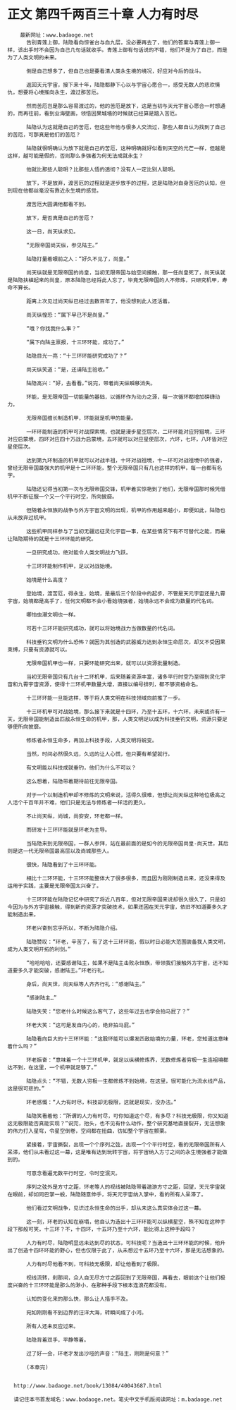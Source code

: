 # 正文 第四千两百三十章 人力有时尽
        最新网址：www.badaoge.net
          告别青莲上御，陆隐看向惊雀台与血九层，没必要再去了，他们的答案与青莲上御一样，该出手时不会因为自己几句话就收手。青莲上御有句话说的不错，他们不是为了自己，而是为了人类文明的未来。
      
          倒是自己想多了，但自己也是要看清人类永生境的境况，好应对今后的战斗。
      
          返回天元宇宙，接下来十年，陆隐都静下心以与宇宙心愿合一，感受无数人的悲欢情仇，想要将心境推向永生，渡过那苦厄。
      
          然而苦厄岂是那么容易渡过的，他的苦厄是放下，这是当初与天元宇宙心愿合一时想通的，而再往前，看到业海壁画，领悟因果城墙的时候就已经算是踏入苦厄。
      
          陆隐认为这就是自己的苦厄，但这些年他与很多人交流过，那些人都自认为找到了自己的苦厄，可那真是他们的苦厄？
      
          陆隐就很明确认为放下就是自己的苦厄，这种明确就好似看到天空的光芒一样，但越是这样，越可能是假的，否则那么多强者为何无法成就永生？
      
          他就比那些人聪明？比那些人悟的透彻？没有人一定比别人聪明。
      
          放下，不是放弃，渡苦厄的过程就是逐步放手的过程，这是陆隐对自身苦厄的认知，但到现在他都丝毫没有靠近永生境的感觉。
      
          渡苦厄大圆满他都看不到。
      
          放下，是否真是自己的苦厄？
      
          这一日，尚天纵求见。
      
          “无限帝国尚天纵，参见陆主。”
      
          陆隐打量着眼前之人：“好久不见了，尚皇。”
      
          尚天纵就是无限帝国的尚皇，当初无限帝国与始空间接触，那一任尚皇死了，尚天纵就是陆隐扶植起来的尚皇，原本陆隐已经将此人忘了，毕竟无限帝国的人不修炼，只研究机甲，寿命不算长。
      
          距离上次见过尚天纵已经过去数百年了，他没想到此人还活着。
      
          尚天纵惶恐：“属下早已不是尚皇。”
      
          “哦？你找我什么事？”
      
          “属下向陆主禀报，十三环环能，成功了。”
      
          陆隐目光一亮：“十三环环能研究成功了？”
      
          尚天纵笑道：“是，还请陆主验收。”
      
          陆隐高兴：“好，去看看。”说完，带着尚天纵瞬移消失。
      
          环能，是无限帝国一切能量的基础，以循环作为动力之源，每一次循环都增加磅礴动力。
      
          无限帝国擅长制造机甲，环能就是机甲的能量。
      
          一环环能制造的机甲可对战探索境，也就是漫步星空层次，二环环能对应狩猎境，三环对应启蒙境，四环对应四十万战力启蒙境，五环就可以对应星使层次，六环，七环，八环皆对应星使层次。
      
          达到第九环制造的机甲就可以对战半祖，十环对战祖境，十一环可对战祖境中的强者，曾经无限帝国最强大的机甲是十二环环能，整个无限帝国只有几台这样的机甲，每一台都有名字。
      
          陆隐还记得当初第一次与无限帝国交锋，机甲着实惊艳到了他们，无限帝国那时候凭借机甲不断征服一个又一个平行时空，所向披靡。
      
          但随着永恒族的战争与外方宇宙文明的出现，机甲的作用越来越小，即便如此，陆隐也从未放弃过机甲。
      
          这些机甲同样参与了当初无疆远征灵化宇宙一事，在某些情况下有不可替代之能，而最让陆隐期待的就是十三环环能的研究。
      
          一旦研究成功，绝对能令人类文明战力飞跃。
      
          十三环环能制作机甲，足以对战始境。
      
          始境是什么高度？
      
          登始境，渡苦厄，得永生，始境，是最后三个阶段中的起步，不管是天元宇宙还是九霄宇宙，始境都是高手了，任何文明都不会小看始境强者，始境永远不会成为数量的代名词。
      
          哪怕虫潮文明也一样。
      
          可若十三环环能研究成功，就可以将始境战力当做数量的代名词。
      
          科技垂钓文明为什么恐怖？就因为其创造的武器威力达到永恒生命层次，却又不受因果束缚，只要有资源就可以。
      
          无限帝国机甲也一样，只要环能研究出来，就可以以资源批量制造。
      
          当初无限帝国只有几台十二环机甲，后来随着资源丰富，诸多平行时空乃至得到灵化宇宙和九霄宇宙资源，使得十二环机甲数量大增，直接以编号排列，都不够资格命名。
      
          十三环环能一旦能这样，等于将人类文明在科技领域向前推了一步。
      
          十三环机甲可对战始境，那么接下来就是十四环，乃至十五环，十六环，未来或许有一天，无限帝国能制造出匹敌永恒生命的机甲，那，人类文明足以成为科技垂钓文明，资源只要足够便所向披靡。
      
          修炼者永恒生命多，再加上科技手段，人类文明将蜕变。
      
          当然，时间必然很久远，久远的让人心慌，但只要有希望就行。
      
          有文明能以科技成就垂钓，他们为什么不可以？
      
          这么想着，陆隐带着期待前往无限帝国。
      
          对于一个以制造机甲却不修炼的文明来说，活得久很难，但想让尚天纵这种地位极高之人活个千百年并不难，他们只是无法与修炼者一样活的更久。
      
          不止尚天纵，尚城，尚安安，环老都一样。
      
          而研发十三环环能就是环老为主导。
      
          当陆隐来到无限帝国，一群人参拜，站在最前面的是如今的无限帝国尚皇-尚天世，其后则是这一代无限帝国最高层以及尚城那些人。
      
          很快，陆隐看到了十三环环能。
      
          相比十二环环能，十三环环能整体大了很多很多，而且因为刚刚制造出来，还没来得及运用于实践，主要是无限帝国太兴奋了。
      
          十三环环能在陆隐记忆中研究了将近八百年，但对无限帝国来说却很久很久了，只是如今因为与外方宇宙接触，得到新的资源才突破技术，如果还困在天元宇宙，依旧不知道要多久才能制造出来。
      
          环老兴奋到忘乎所以，不断为陆隐介绍。
      
          陆隐赞叹：“环老，辛苦了，有了这十三环环能，假以时日必能大范围装备我人类文明，成为人类文明开拓的利剑。”
      
          “哈哈哈哈，还要感谢陆主，如果不是陆主击败永恒族，带领我们接触外方宇宙，还不知道要多久才能突破，感谢陆主。”环老行礼。
      
          身后，尚天世，尚天纵等人齐齐行礼：“感谢陆主。”
      
          “感谢陆主…”
      
          陆隐失笑：“您老什么时候这么客气了，这些年过去也学会拍马屁了？”
      
          环老大笑：“这可是发自内心的，绝非拍马屁。”
      
          陆隐看向巨大的十三环环能：“这股环能可以爆发匹敌始境的力量，环老，您知道这意味着什么吗？”
      
          环老振奋：“意味着一个十三环机甲，就足以纵横修炼界，无数修炼者穷极一生连祖境都达不到，在这里，一个机甲就足够了。”
      
          陆隐点头：“不错，无数人穷极一生都修炼不到始境，在这里，很可能化为流水线产品，这是很可悲的。”
      
          环老感慨：“人力有时尽，科技却无极限，这就是现实，没办法。”
      
          陆隐笑看着他：“所谓的人力有时尽，可你知道这个尽，有多尽？科技无极限，你又知道这无极限能否真能实现？”说完，抬头，也不见有什么动作，整个研究基地直接裂开，无法想象的伟力打入星穹，令星空倒卷，空间都在扭曲，彷如整个宇宙在颤栗。
      
          紧接着，宇宙撕裂，出现一个个序列之弦，出现一个个平行时空，看的无限帝国所有人呆滞，他们从未看过这一幕，这是唯有达到玩转宇宙，将宇宙纳入方寸之间的永生境强者才能做到的。
      
          可意念看遍无数平行时空，令时空泯灭。
      
          序列之弦外是方寸之距，环老等人的视线被陆隐带着遨游方寸之距，回望，天元宇宙就在眼前，却如同巴掌一般，陆隐随意伸手，将天元宇宙纳入掌中，看的所有人呆滞了。
      
          他们看过文明战争，见识过永恒生命的出手，却从未这么真实体会过这一幕。
      
          这一刻，环老的认知在崩塌，他自认为造出十三环环能可以纵横星空，殊不知在这种手段下那般可笑，十三环？不，十四环，十五环乃至十六环，能比得上这种手段吗？
      
          人力有时尽，陆隐明显远未达到尽的状态，可科技呢？当造出十三环环能的时候，他升出了创造十四环环能的野心，但也仅限于此了，从未想过十五环乃至十六环，那是无法想象的。
      
          人力有时尽他看不到，可科技无极限，却让他看到了极限。
      
          视线流转，刹那间，众人自无尽方寸之距回到了无限帝国，再看去，眼前这个让他们极度兴奋的十三环环能是那么的渺小，在那种手段下根本连浪花都没有。
      
          认知的变化来的那么快，那么让人措手不及。
      
          宛如刚刚看不到边界的汪洋大海，转瞬间成了小河。
      
          所有人还未反应过来。
      
          陆隐背着双手，平静等着。
      
          过了好一会，环老才发出沙哑的声音：“陆主，刚刚是何意？”
      
          (本章完)
      
      
      http://www.badaoge.net/book/13084/40043687.html
      
      请记住本书首发域名：www.badaoge.net。笔尖中文手机版阅读网址：m.badaoge.net